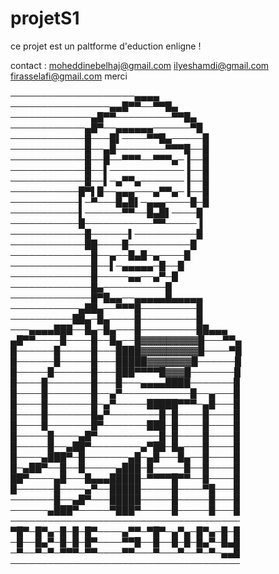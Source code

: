 # projetS1
ce projet est un paltforme d'eduction enligne !

contact :
moheddinebelhaj@gmail.com
ilyeshamdi@gmail.com
firasselafi@gmail.com
merci


────────────────────▄▄▄▄
────────────────▄▄█▀▀──▀▀█▄
─────────────▄█▀▀─────────▀▀█▄
────────────▄█▀──▄▄▄▄▄▄──────▀█
────────────█───█▌────▀▀█▄─────█
────────────█──▄█────────▀▀▀█──█
────────────█──█──▀▀▀──▀▀▀▄─▐──█
────────────█──▌────────────▐──█
────────────█──▌─▄▀▀▄───────▐──█
───────────█▀▌█──▄▄▄───▄▀▀▄─▐──█
───────────▌─▀───█▄█▌─▄▄▄────█─█
───────────▌──────▀▀──█▄█▌────█
───────────█───────────▀▀─────▐
────────────█──────▌──────────█
────────────██────█──────────█
─────────────█──▄──█▄█─▄────█
─────────────█──▌─▄▄▄▄▄─█──█
─────────────█─────▄▄──▄▀─█
─────────────█▄──────────█
─────────────█▀█▄▄──▄▄▄▄▄█▄▄▄▄▄
───────────▄██▄──▀▀▀█─────────█
──────────██▄─█▄────█─────────█
───▄▄▄▄███──█▄─█▄───█─────────██▄▄▄
▄█▀▀────█────█──█▄──█▓▓▓▓▓▓▓▓▓█───▀▀▄
█──────█─────█───████▓▓▓▓▓▓▓▓▓█────▀█
█──────█─────█───█████▓▓▓▓▓▓▓█──────█
█─────█──────█───███▀▀▀▀█▓▓▓█───────█
█────█───────█───█───▄▄▄▄████───────█
█────█───────█──▄▀───────────█──▄───█
█────█───────█─▄▀─────█████▀▀▀─▄█───█
█────█───────█▄▀────────█─█────█────█
█────█───────█▀───────███─█────█────█
█─────█────▄█▀──────────█─█────█────█
█─────█──▄██▀────────▄▀██─█▄───█────█
█────▄███▀─█───────▄█─▄█───█▄──█────█
█─▄██▀──█──█─────▄███─█─────█──█────█
██▀────▄█───█▄▄▄█████─▀▀▀▀█▀▀──█────█
█──────█────▄▀──█████─────█────▀█───█
───────█──▄█▀───█████─────█─────█───█
──────▄███▀─────▀███▀─────█─────█───█
─────────────────────────────────────
▀█▀─█▀▄─█─█─█▀────▄▀▀─▀█▀─▄▀▄─█▀▄─█─█
─█──█▄▀─█─█─█▀────▀▀█──█──█─█─█▄▀─█▄█
─▀──▀─▀─▀▀▀─▀▀────▀▀───▀───▀──▀─▀─▄▄█
─────────────────────────────────────
